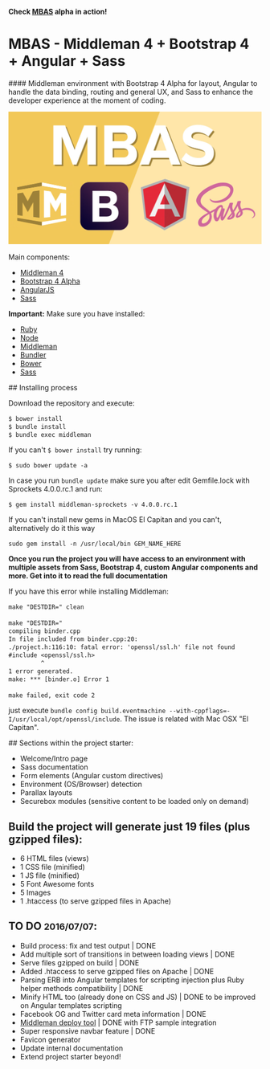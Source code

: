 **Check [MBAS](http://mbas.diegodiazweb.com/) alpha in action!**

# MBAS - Middleman 4 + Bootstrap 4 + Angular + Sass

#### Middleman environment with Bootstrap 4 Alpha for layout, Angular to handle the data binding, routing and general UX, and Sass to enhance the developer experience at the moment of coding.

![MBAS - Middleman 4 + Bootstrap 4 + Angular + Sass](/source/assets/images/mbas-og.jpg?raw=true "MBAS")

Main components:
* [Middleman 4](https://middlemanapp.com/)
* [Bootstrap 4 Alpha](http://v4-alpha.getbootstrap.com/)
* [AngularJS](https://angularjs.org/)
* [Sass](http://sass-lang.com/)

**Important:** Make sure you have installed:
* [Ruby](https://www.ruby-lang.org/en/documentation/installation/#package-management-systems)
* [Node](https://nodejs.org/en/)
* [Middleman](https://middlemanapp.com/)
* [Bundler](http://bundler.io/)
* [Bower](http://bower.io/)
* [Sass](http://sass-lang.com/install)

## Installing process

Download the repository and execute:

```
$ bower install
$ bundle install
$ bundle exec middleman
```

If you can't `$ bower install` try running:

```
$ sudo bower update -a
```

In case you run `bundle update` make sure you after edit Gemfile.lock with Sprockets 4.0.0.rc.1 and run:
```
$ gem install middleman-sprockets -v 4.0.0.rc.1
```

If you can't install new gems in MacOS El Capitan and you can't, alternatively do it this way
```
sudo gem install -n /usr/local/bin GEM_NAME_HERE
```

**Once you run the project you will have access to an environment with multiple assets from Sass, Bootstrap 4, custom Angular components and more. Get into it to read the full documentation**

If you have this error while installing Middleman:

```
make "DESTDIR=" clean

make "DESTDIR="
compiling binder.cpp
In file included from binder.cpp:20:
./project.h:116:10: fatal error: 'openssl/ssl.h' file not found
#include <openssl/ssl.h>
         ^
1 error generated.
make: *** [binder.o] Error 1

make failed, exit code 2
```

just execute `bundle config build.eventmachine --with-cppflags=-I/usr/local/opt/openssl/include`. The issue is 
related with Mac OSX "El Capitan".

## Sections within the project starter:
* Welcome/Intro page
* Sass documentation
* Form elements (Angular custom directives)
* Environment (OS/Browser) detection
* Parallax layouts
* Securebox modules (sensitive content to be loaded only on demand)

## Build the project will generate just 19 files (plus **gzipped** files):
- 6 HTML files (views)
- 1 CSS file (minified)
- 1 JS file (minified)
- 5 Font Awesome fonts
- 5 Images
- 1 .htaccess (to serve gzipped files in Apache)

## TO DO <small>2016/07/07</small>:
* Build process: fix and test output | DONE
* Add multiple sort of transitions in between loading views | DONE
* Serve files gzipped on build | DONE
* Added .htaccess to serve gzipped files on Apache | DONE
* Parsing ERB into Angular templates for scripting injection plus Ruby helper methods compatibility | DONE
* Minify HTML too (already done on CSS and JS) | DONE to be improved on Angular templates scripting
* Facebook OG and Twitter card meta information | DONE
* [Middleman deploy tool](https://github.com/middleman-contrib/middleman-deploy) | DONE with FTP sample integration
* Super responsive navbar feature | DONE
* Favicon generator
* Update internal documentation
* Extend project starter beyond!
